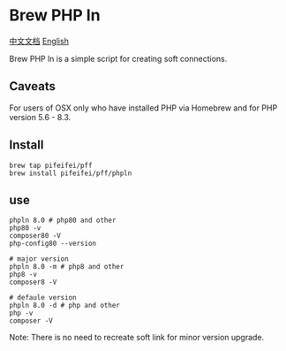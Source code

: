 # Brew PHP ln

[中文文档](README_zh.md)
[English](README.md)

Brew PHP ln is a simple script for creating soft connections.

## Caveats

For users of OSX only who have installed PHP via Homebrew and for PHP version 5.6 - 8.3.

## Install

```shell
brew tap pifeifei/pff
brew install pifeifei/pff/phpln
```

## use

```shell
phpln 8.0 # php80 and other
php80 -v
composer80 -V
php-config80 --version

# major version
phpln 8.0 -m # php8 and other
php8 -v
composer8 -V

# defaule version
phpln 8.0 -d # php and other
php -v
composer -V
```

Note: There is no need to recreate soft link for minor version upgrade.
